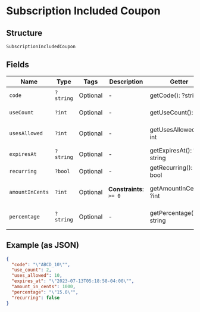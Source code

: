 
# Subscription Included Coupon

## Structure

`SubscriptionIncludedCoupon`

## Fields

| Name | Type | Tags | Description | Getter | Setter |
|  --- | --- | --- | --- | --- | --- |
| `code` | `?string` | Optional | - | getCode(): ?string | setCode(?string code): void |
| `useCount` | `?int` | Optional | - | getUseCount(): ?int | setUseCount(?int useCount): void |
| `usesAllowed` | `?int` | Optional | - | getUsesAllowed(): ?int | setUsesAllowed(?int usesAllowed): void |
| `expiresAt` | `?string` | Optional | - | getExpiresAt(): ?string | setExpiresAt(?string expiresAt): void |
| `recurring` | `?bool` | Optional | - | getRecurring(): ?bool | setRecurring(?bool recurring): void |
| `amountInCents` | `?int` | Optional | **Constraints**: `>= 0` | getAmountInCents(): ?int | setAmountInCents(?int amountInCents): void |
| `percentage` | `?string` | Optional | - | getPercentage(): ?string | setPercentage(?string percentage): void |

## Example (as JSON)

```json
{
  "code": "\"ABCD_10\"",
  "use_count": 2,
  "uses_allowed": 10,
  "expires_at": "\"2023-07-13T05:18:58-04:00\"",
  "amount_in_cents": 1000,
  "percentage": "\"15.0\"",
  "recurring": false
}
```

